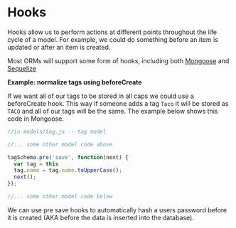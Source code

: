 # Hooks

Hooks allow us to perform actions at different points throughout the life cycle of a model. For example, we could do something before an item is updated or after an item is created.

Most ORMs will support some form of hooks, including both [Mongoose](http://mongoosejs.com/docs/middleware.html) and [Sequelize](http://sequelize.readthedocs.org/en/latest/docs/hooks/)


**Example: normalize tags using beforeCreate**

If we want all of our tags to be stored in all caps we could use a beforeCreate hook. This way if someone adds a tag `Taco` it will be stored as `TACO` and all of our tags will be the same. The example below shows this code in Mongoose.

```js
//in models/tag.js -- tag model

//... some other model code above

tagSchema.pre('save', function(next) {
  var tag = this
  tag.name = tag.name.toUpperCase();
  next();
});

//... some other model code below

```

We can use pre save hooks to automatically hash a users password before it is created (AKA before the data is inserted into the database).
